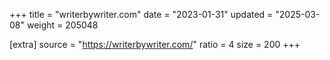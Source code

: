 +++
title = "writerbywriter.com"
date = "2023-01-31"
updated = "2025-03-08"
weight = 205048

[extra]
source = "https://writerbywriter.com/"
ratio = 4
size = 200
+++

